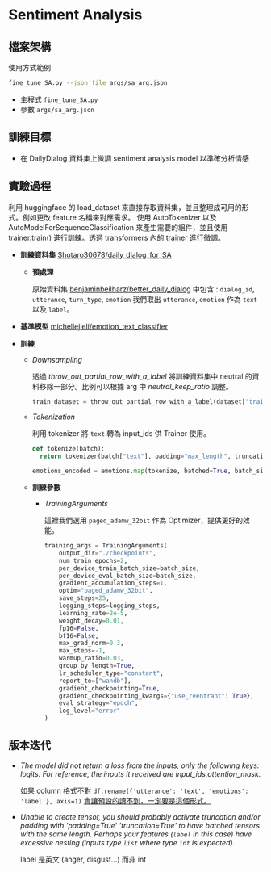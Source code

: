 # Sentiment Analysis

## 檔案架構

使用方式範例

```bash
fine_tune_SA.py --json_file args/sa_arg.json
```

- 主程式 `fine_tune_SA.py`
- 參數 `args/sa_arg.json`

## 訓練目標

- 在 DailyDialog 資料集上微調 sentiment analysis model 以準確分析情感

## 實驗過程

利用 huggingface 的 load_dataset 來直接存取資料集，並且整理成可用的形式。例如更改 feature 名稱來對應需求。
使用 AutoTokenizer 以及 AutoModelForSequenceClassification 來產生需要的組件，並且使用 trainer.train() 進行訓練。透過 transformers 內的 [trainer](https://huggingface.co/docs/transformers/main/en/main_classes/trainer) 進行微調。

  - **訓練資料集** [Shotaro30678/daily_dialog_for_SA](https://huggingface.co/datasets/Shotaro30678/daily_dialog_for_SA)

    - **預處理**
  
		原始資料集 [benjaminbeilharz/better_daily_dialog](https://huggingface.co/datasets/benjaminbeilharz/better_daily_dialog) 中包含 : `dialog_id`, `utterance`, `turn_type`, `emotion`
		我們取出 `utterance`, `emotion` 作為 `text` 以及 `label`。

  - **基準模型** [michellejieli/emotion_text_classifier](https://huggingface.co/michellejieli/emotion_text_classifier) 

  - **訓練**
    - *Downsampling*

      透過 *throw_out_partial_row_with_a_label* 將訓練資料集中 neutral 的資料移除一部分。比例可以根據 arg 中 *neutral_keep_ratio* 調整。

	  ```python
	  train_dataset = throw_out_partial_row_with_a_label(dataset["train"], run.config["neutral_keep_ratio"], 0)
	  ```


    - *Tokenization*
  
      利用 tokenizer 將 `text` 轉為 input_ids 供 Trainer 使用。

	  ```python
	  def tokenize(batch):
      	return tokenizer(batch["text"], padding="max_length", truncation=True)

	  emotions_encoded = emotions.map(tokenize, batched=True, batch_size=None)
	  ```

	- **訓練參數**

	  - *TrainingArguments*

		這裡我們選用 `paged_adamw_32bit` 作為 Optimizer，提供更好的效能。

	    ```python
	    training_args = TrainingArguments(
			output_dir="./checkpoints",
			num_train_epochs=2,
			per_device_train_batch_size=batch_size,
			per_device_eval_batch_size=batch_size,
			gradient_accumulation_steps=1,
			optim="paged_adamw_32bit",
			save_steps=25,
			logging_steps=logging_steps,
			learning_rate=2e-5,
			weight_decay=0.01,
			fp16=False,
			bf16=False,
			max_grad_norm=0.3,
			max_steps=-1,
			warmup_ratio=0.03,
			group_by_length=True,
			lr_scheduler_type="constant",
			report_to=["wandb"],
			gradient_checkpointing=True,
			gradient_checkpointing_kwargs={"use_reentrant": True},
			eval_strategy="epoch",
			log_level="error"
		)
	    ```

## 版本迭代

- *The model did not return a loss from the inputs, only the following keys: logits. For reference, the inputs it received are input_ids,attention_mask.*


    如果 column 格式不對 `df.rename({'utterance': 'text', 'emotions': 'label'}, axis=1)` [會讓預設的讀不到，一定要是這個形式。](https://discuss.huggingface.co/t/the-model-did-not-return-a-loss-from-the-inputs-only-the-following-keys-logits-for-reference-the-inputs-it-received-are-input-values/25420/13)

- *Unable to create tensor, you should probably activate truncation and/or padding with 'padding=True' 'truncation=True' to have batched tensors with the same length. Perhaps your features (``label`` in this case) have excessive nesting (inputs type ``list`` where type ``int`` is expected).*
   
    label 是英文 (anger, disgust...) 而非 int

